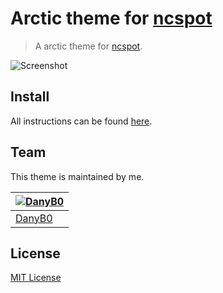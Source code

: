 # Arctic theme for [ncspot](https://github.com/hrkfdn/ncspot)

> A arctic theme for [ncspot](https://github.com/hrkfdn/ncspot).

![Screenshot](./screenshot.png)

## Install

All instructions can be found [here](https://www.github.com/DanyB0/arctic-theme/INSTALL.md).

## Team

This theme is maintained by me.

[![DanyB0](https://avatars.githubusercontent.com/u/66164380?s=400)](https://github.com/DanyB0) |
--- |
[DanyB0](https://github.com/DanyB0) |

## License

[MIT License](./LICENSE)
